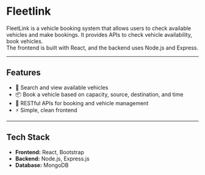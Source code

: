 # Fleetlink

FleetLink is a vehicle booking system that allows users to check available vehicles and make bookings.
It provides APIs to check vehicle availability, book vehicles.  
The frontend is built with React, and the backend uses Node.js and Express.

---

## Features

- 🚚 Search and view available vehicles  
- 📦 Book a vehicle based on capacity, source, destination, and time
- 🔄 RESTful APIs for booking and vehicle management  
- ⚡ Simple, clean frontend 

---

## Tech Stack

- **Frontend:** React, Bootstrap  
- **Backend:** Node.js, Express.js  
- **Database:** MongoDB  
